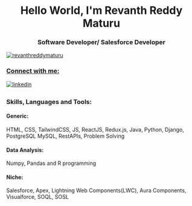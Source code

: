 <h1 align="center">Hello World, I'm Revanth Reddy Maturu</h1>
<h3 align="center">Software Developer/ Salesforce Developer</h3>

<!--<p align="left"> <img src="https://komarev.com/ghpvc/?username=revanthreddymaturu&label=Profile%20views&color=0e75b6&style=flat" alt="revanthreddymaturu" /> </p>-->

<p align="left"> <a href="https://twitter.com/ReddyMaturu" target="blank"><img src="https://img.shields.io/twitter/follow/revanthreddymaturu?logo=twitter&style=for-the-badge" alt="revanthreddymaturu"  </p>

<!---🔭 I’m currently working to become a **good engineer**- ->


- 📫 How to reach me **revanth@terpmail.umd.edu**

<!--- ⚡ Fun fact **I am Funny**-->
<h3 align="left">Connect with me:</h3>
<div align="left">
<a href="https://www.linkedin.com/in/revanth-reddy-maturu-226118156/" target="_blank">
<img src=https://img.shields.io/badge/linkedin-%231E77B5.svg?&style=for-the-badge&logo=linkedin&logoColor=white alt=linkedin style="margin-bottom: 5px;" />
</a>
</p>
<h3 align="left">Skills, Languages and Tools:</h3>
<p align="left"><h4>Generic:</h4> HTML, CSS, TailwindCSS, JS, ReactJS, Redux.js, Java, Python, Django, PostgreSQL MySQL, RestAPIs, Problem Solving </p>
<p align="left"><h4>Data Analysis:</h4> Numpy, Pandas and R programming </p>
<p align="left"><h4>Niche:</h4> Salesforce, Apex, Lightning Web Components(LWC), Aura Components, Visualforce, SOQL, SOSL </p>

<!--
<p><img align="left" src="https://github-readme-stats.vercel.app/api/top-langs?username=revanthreddymaturu&show_icons=true&locale=en&layout=compact&theme=tokyonight" alt="revanthreddymaturu" /></p>

<p>&nbsp;<img align="center" src="https://github-readme-stats.vercel.app/api?username=revanthreddymaturu&show_icons=true&locale=en&theme=tokyonight" alt="revanthreddymaturu" /></p>

<p><img align="center" src="https://github-readme-streak-stats.herokuapp.com/?user=revanthreddymaturu&&theme=tokyonight" alt="revanthreddymaturu" /></p>
-->
